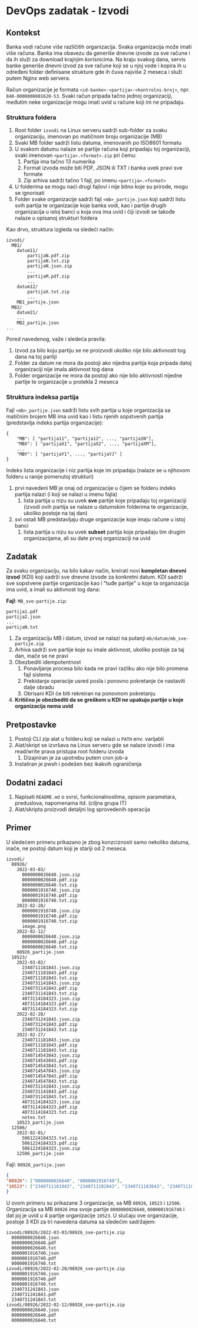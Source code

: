 # DevOps zadatak - Izvodi

## Kontekst

Banka vodi račune više različitih organizacija. Svaka organizacija može imati više računa. Banka ima obavezu da generiše dnevne izvode za sve račune i da ih služi za download krajnjim korisnicima. Na kraju svakog dana, servis banke generiše dnevni izvod za sve račune koji se u njoj vode i kopira ih u određeni folder definisane strukture gde ih čuva najviše 2 meseca i služi putem Nginx web servera.

Račun organizacije je formata `<id-banke>-<partija>-<kontrolni-broj>`, npr. `840-0000000001620-53`. Svaki račun pripada tačno jednoj organizaciji, međutim neke organizacije mogu imati uvid u račune koji im ne pripadaju.

### Struktura foldera

1. Root folder `izvodi` na Linux serveru sadrži sub-folder za svaku organizaciju, imenovan po matičnom broju organizacije (MB)
1. Svaki MB folder sadrži listu datuma, imenovanih po ISO8601 formatu
1. U svakom datumu nalaze se partije računa koji pripadaju toj organizaciji, svaki imenovan `<partija>.<format>.zip` pri čemu:
    1. Partija ima tačno 13 numerika
    1. Format izvoda može biti PDF, JSON ili TXT i banka uvek pravi sve formate
    1. Zip arhiva sadrži tačno 1 fajl, po imenu `<partija>.<format>`
1. U folderima se mogu naći drugi fajlovi i nije bitno koje su prirode, mogu se ignorisati
1. Folder svake organizacije sadrži fajl `<mb>_partije.json` koji sadrži listu svih partija te organizacije koje banka vodi, kao i partije drugih organizacija u istoj banci u koja ova ima uvid i čiji izvodi se takođe nalaze u opisanoj strukturi foldera

Kao drvo, struktura izgleda na sledeći način:

```
izvodi/
  MB1/
    datum11/
        partijaN.pdf.zip
        partijaN.txt.zip
        partijaN.json.zip
        ...
        partijaM.pdf.zip
        ...
    datum12/
        partijaX.txt.zip
        ...
    MB1_partije.json
  MB2/
    datum21/
    ...
    MB2_partije.json
...
```

Pored navedenog, važe i sledeća pravila:

1. Izvod za bilo koju partiju se ne proizvodi ukoliko nije bilo aktivnosti tog dana na toj partiji
1. Folder za datum ne mora da postoji ako nijedna partija koja pripada datoj organizaciji nije imala aktivnost tog dana
1. Folder organizacije ne mora da postoji ako nije bilo aktivnosti nijedne partije te organizacije u protekla 2 meseca

### Struktura indeksa partija

Fajl `<mb>_partije.json` sadrži listu svih partija u koje organizacija sa matičnim brojem MB ima uvid kao i listu njenih sopstvenih partija (predstavlja indeks partija organizacije):

```
{
    "MB": [ "partija11", "partija12", ..., "partija1N"],
    "MBX": [ "partijaX1", "partijaX2", ..., "partijaXM"],
    ...
    "MBY": [ "partijaY1", ..., "partijaYJ" ]
}
```

Indeks lista organizacije i niz partija koje im pripadaju (nalaze se u njihovom folderu u ranije pomenutoj strukturi)

1. prvi navedeni MB je onaj od organizacije u čijem se folderu indeks partija nalazi (i koji se nalazi u imenu fajla)
    1. lista partija u nizu su uvek **sve** partije koje pripadaju toj organizaciji (izvodi ovih partija se nalaze u datumskim folderima te organizacije, ukoliko postoje na taj dan)
1. svi ostali MB predstavljaju druge organizacije koje imaju račune u istoj banci
    1. lista partija u nizu su uvek **subset** partija koje pripadaju tim drugim organizacijama, ali su date prvoj organizaciji na uvid

## Zadatak

Za svaku organizaciju, na bilo kakav način, kreirati novi **kompletan dnevni izvod** (KDI) koji sadrži sve dnevne izvode za konkretni datum. KDI sadrži sve sopstvene partije organizacije kao i "tuđe partije" u koje ta organizacija ima uvid, a imali su aktivnost tog dana:

**Fajl**: `MB_sve-partije.zip`:
```
partija1.pdf
partija2.json
...
partijaN.txt
```

1. Za organizaciju MB i datum, izvod se nalazi na putanji `mb/datum/mb_sve-partije.zip`
1. Arhiva sadrži sve partije koje su imale aktivnost, ukoliko postoje za taj dan, inače se ne pravi
1. Obezbediti idempotentnost 
    1. Ponavljanje procesa bilo kada ne pravi razliku ako nije bilo promena fajl sistema
    2. Prekidanje operacije usred posla i ponovno pokretanje će nastaviti dalje obradu
    3. Obrisani KDI će biti rekreiran na ponovnom pokretanju
3. **Kritično je obezbediti da se greškom u KDI ne upakuju partije u koje organizacija nema uvid**

## Pretpostavke

1. Postoji CLI zip alat u folderu koji se nalazi u `PATH` env. varijabli
1. Alat/skript se izvršava na Linux serveru gde se nalaze izvodi i ima read/write prava pristupa root folderu izvoda
    1. Dizajniran je za upotrebu putem cron job-a
1. Instaliran je pwsh i podešen bez ikakvih ograničenja

## Dodatni zadaci

1. Napisati `README.md` o svrsi, funkcionalnostima, opisom parametara, preduslova, napomenama itd. (ciljna grupa IT)
1. Alat/skripta proizvodi detaljni log sprovedenih operacija

## Primer

U sledećem primeru prikazano je zbog konzciznosti samo nekoliko datuma, inače, ne postoji datum koji je stariji od 2 meseca.

```
izvodi/
  08926/
    2022-03-03/
      0000000026640.json.zip
      0000000026640.pdf.zip
      0000000026640.txt.zip
      0000001916740.json.zip
      0000001916740.pdf.zip
      0000001916740.txt.zip
    2022-02-28/
      0000001916740.json.zip
      0000001916740.pdf.zip
      0000001916740.txt.zip
      image.png
    2022-02-12/
      0000000026640.json.zip
      0000000026640.pdf.zip
      0000000026640.txt.zip
    08926_partije.json
  10523/
    2022-03-02/
      2340711181843.json.zip
      2340711181843.pdf.zip
      2340711181843.txt.zip
      2340731141843.json.zip
      2340731141843.pdf.zip
      2340731141843.txt.zip
      4073114184323.json.zip
      4073114184323.pdf.zip
      4073114184323.txt.zip
    2022-02-28/
      2340731241843.json.zip
      2340731241843.pdf.zip
      2340731241843.txt.zip
    2022-02-27/
      2340711181843.json.zip
      2340711181843.pdf.zip
      2340711181843.txt.zip
      2340714543843.json.zip
      2340714543843.pdf.zip
      2340714543843.txt.zip
      2340714547843.json.zip
      2340714547843.pdf.zip
      2340714547843.txt.zip
      2340731141843.json.zip
      2340731141843.pdf.zip
      2340731141843.txt.zip
      4073114184323.json.zip
      4073114184323.pdf.zip
      4073114184323.txt.zip
      notes.txt
    10523_partije.json
  12506/
    2022-02-01/
      5061224184323.txt.zip
      5061224184323.pdf.zip
      5061224184323.json.zip
    12506_partije.json
```

Fajl: `08926_partije.json`
```json
{
"08926": ["0000000026640", "0000001916740"],
"10523": ["2340711181843", "2340711182843", "2340711183843", "2340711184843"]
}
```

U ovom primeru su prikazane 3 organizacije, sa MB `08926`, `10523` i `12506`. Organizacija sa MB `08926` ima svoje partije `0000000026640`, `0000001916740` i dat joj je uvid u 4 partije organizacije `10523`. U slučaju ove organizacije, postoje 3 KDI za tri navedena datuma sa sledećim sadržajem:

```
izvodi/08926/2022-03-03/08926_sve-partije.zip
  0000000026640.json
  0000000026640.pdf
  0000000026640.txt
  0000001916740.json
  0000001916740.pdf
  0000001916740.txt
izvodi/08926/2022-02-28/08926_sve-partije.zip
  0000001916740.json
  0000001916740.pdf
  0000001916740.txt
  2340731241843.json
  2340731241843.pdf
  2340731241843.txt
izvodi/08926/2022-02-12/08926_sve-partije.zip
  0000000026640.json
  0000000026640.pdf
  0000000026640.txt
```
